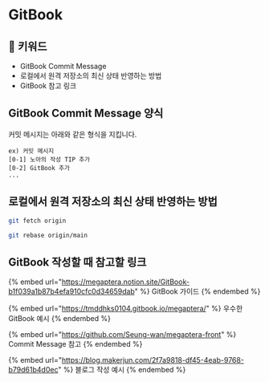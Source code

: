 # GitBook

## :whale2: 키워드

* GitBook Commit Message
* 로컬에서 원격 저장소의 최신 상태 반영하는 방법
* GitBook 참고 링크

## GitBook Commit Message 양식

커밋 메시지는 아래와 같은 형식을 지킵니다.

```
ex) 커밋 메시지
[0-1] 노아의 작성 TIP 추가
[0-2] GitBook 추가
...
```

## 로컬에서 원격 저장소의 최신 상태 반영하는 방법

```bash
git fetch origin

git rebase origin/main
```

## GitBook 작성할 때 참고할 링크

{% embed url="https://megaptera.notion.site/GitBook-b1f039a1b87b4efa910cfc0d34659dab" %}
GitBook 가이드
{% endembed %}

{% embed url="https://tmddhks0104.gitbook.io/megaptera/" %}
우수한 GitBook 예시
{% endembed %}

{% embed url="https://github.com/Seung-wan/megaptera-front" %}
Commit Message 참고&#x20;
{% endembed %}

{% embed url="https://blog.makerjun.com/2f7a9818-df45-4eab-9768-b79d61b4d0ec" %}
블로그 작성 예시
{% endembed %}
